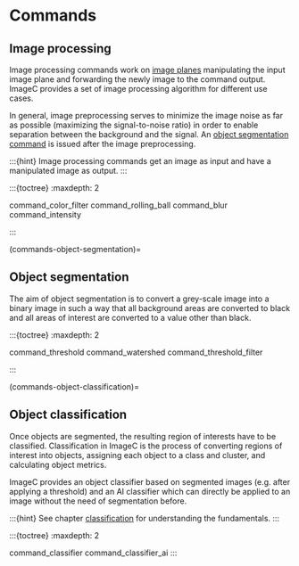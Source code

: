 # Commands

## Image processing

Image processing commands work on [image planes](image-planes) manipulating the input image plane and forwarding the newly image to the command output.
ImageC provides a set of image processing algorithm for different use cases.

In general, image preprocessing serves to minimize the image noise as far as possible (maximizing the signal-to-noise ratio) in order to enable separation between the background and the signal.
An [object segmentation command](commands-object-segmentation) is issued after the image preprocessing.

:::{hint}
Image processing commands get an image as input and have a manipulated image as output.
:::

:::{toctree}
:maxdepth: 2

command_color_filter
command_rolling_ball
command_blur
command_intensity

:::

(commands-object-segmentation)=
## Object segmentation

The aim of object segmentation is to convert a grey-scale image into a binary image in such a way that all background areas are converted to black and all areas of interest are converted to a value other than black.

:::{toctree}
:maxdepth: 2

command_threshold
command_watershed
command_threshold_filter

:::


(commands-object-classification)=
## Object classification

Once objects are segmented, the resulting region of interests have to be classified.
Classification in ImageC is the process of converting regions of interest into objects, assigning each object to a class and cluster, and calculating object metrics.

ImageC provides an object classifier based on segmented images (e.g. after applying a threshold) and an AI classifier which can directly be applied to an image without the need of segmentation before.

:::{hint}
See chapter [classification](classification) for understanding the fundamentals.
:::

:::{toctree}
:maxdepth: 2

command_classifier
command_classifier_ai
:::